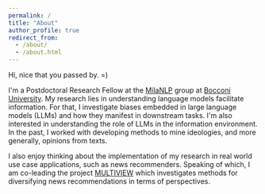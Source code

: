 ```yaml
---
permalink: /
title: "About"
author_profile: true
redirect_from:
  - /about/
  - /about.html
---
```


Hi, nice that you passed by. =) 

I'm a Postdoctoral Research Fellow at the [MilaNLP](https://milanlproc.github.io) group at [Bocconi University](https:\\www.bocconi.it/). My research lies in understanding language models facilitate information. For that, I investigate biases embedded in large language models (LLMs) and how they manifest in downstream tasks. I'm also interested in understanding the role of LLMs in the information environment. In the past, I worked with developing methods to mine ideologies, and more generally, opinions from texts. 

I also enjoy thinking about the implementation of my research in real world use case applications, such as news recommenders. Speaking of which, I am co-leading the project [MULTIVIEW](https://www.ims.uni-stuttgart.de/en/research/projects/multiview/) which investigates methods for diversifying news recommendations in terms of perspectives. 